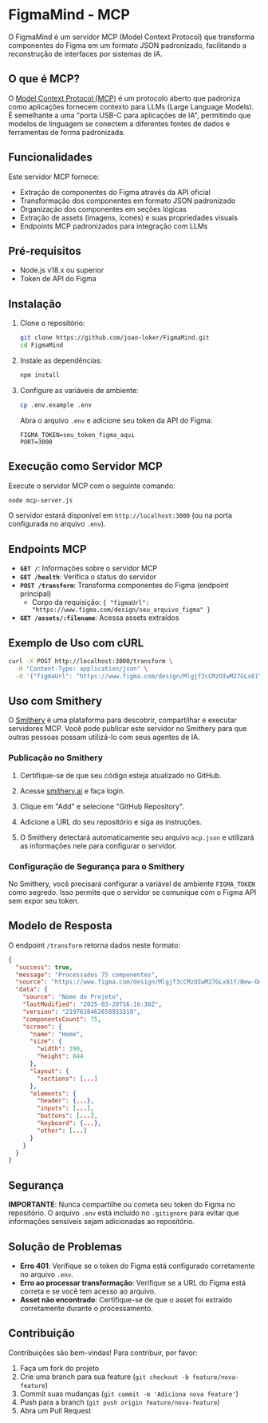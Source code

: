 # FigmaMind - MCP

O FigmaMind é um servidor MCP (Model Context Protocol) que transforma componentes do Figma em um formato JSON padronizado, facilitando a reconstrução de interfaces por sistemas de IA.

## O que é MCP?

O [Model Context Protocol (MCP)](https://modelcontextprotocol.io/) é um protocolo aberto que padroniza como aplicações fornecem contexto para LLMs (Large Language Models). É semelhante a uma "porta USB-C para aplicações de IA", permitindo que modelos de linguagem se conectem a diferentes fontes de dados e ferramentas de forma padronizada.

## Funcionalidades

Este servidor MCP fornece:

- Extração de componentes do Figma através da API oficial
- Transformação dos componentes em formato JSON padronizado
- Organização dos componentes em seções lógicas
- Extração de assets (imagens, ícones) e suas propriedades visuais
- Endpoints MCP padronizados para integração com LLMs

## Pré-requisitos

- Node.js v18.x ou superior
- Token de API do Figma

## Instalação

1. Clone o repositório:
   ```bash
   git clone https://github.com/joao-loker/FigmaMind.git
   cd FigmaMind
   ```

2. Instale as dependências:
   ```bash
   npm install
   ```

3. Configure as variáveis de ambiente:
   ```bash
   cp .env.example .env
   ```
   
   Abra o arquivo `.env` e adicione seu token da API do Figma:
   ```
   FIGMA_TOKEN=seu_token_figma_aqui
   PORT=3000
   ```

## Execução como Servidor MCP

Execute o servidor MCP com o seguinte comando:

```bash
node mcp-server.js
```

O servidor estará disponível em `http://localhost:3000` (ou na porta configurada no arquivo `.env`).

## Endpoints MCP

- **`GET /`**: Informações sobre o servidor MCP
- **`GET /health`**: Verifica o status do servidor
- **`POST /transform`**: Transforma componentes do Figma (endpoint principal)
  - Corpo da requisição: `{ "figmaUrl": "https://www.figma.com/design/seu_arquivo_figma" }`
- **`GET /assets/:filename`**: Acessa assets extraídos

## Exemplo de Uso com cURL

```bash
curl -X POST http://localhost:3000/transform \
  -H "Content-Type: application/json" \
  -d '{"figmaUrl": "https://www.figma.com/design/Mlgjf3cCMzOIwM27GLx81Y/New-Onboarding?node-id=2045-33564"}'
```

## Uso com Smithery

O [Smithery](https://smithery.ai/) é uma plataforma para descobrir, compartilhar e executar servidores MCP. Você pode publicar este servidor no Smithery para que outras pessoas possam utilizá-lo com seus agentes de IA.

### Publicação no Smithery

1. Certifique-se de que seu código esteja atualizado no GitHub.

2. Acesse [smithery.ai](https://smithery.ai/) e faça login.

3. Clique em "Add" e selecione "GitHub Repository".

4. Adicione a URL do seu repositório e siga as instruções.

5. O Smithery detectará automaticamente seu arquivo `mcp.json` e utilizará as informações nele para configurar o servidor.

### Configuração de Segurança para o Smithery

No Smithery, você precisará configurar a variável de ambiente `FIGMA_TOKEN` como segredo. Isso permite que o servidor se comunique com o Figma API sem expor seu token.

## Modelo de Resposta

O endpoint `/transform` retorna dados neste formato:

```json
{
  "success": true,
  "message": "Processados 75 componentes",
  "source": "https://www.figma.com/design/Mlgjf3cCMzOIwM27GLx81Y/New-Onboarding?node-id=2045-33564",
  "data": {
    "source": "Nome do Projeto",
    "lastModified": "2025-03-20T16:16:30Z",
    "version": "2197630462658933318",
    "componentsCount": 75,
    "screen": {
      "name": "Home",
      "size": {
        "width": 390,
        "height": 844
      },
      "layout": {
        "sections": [...]
      },
      "elements": {
        "header": {...},
        "inputs": [...],
        "buttons": [...],
        "keyboard": {...},
        "other": [...]
      }
    }
  }
}
```

## Segurança

**IMPORTANTE**: Nunca compartilhe ou cometa seu token do Figma no repositório. O arquivo `.env` está incluído no `.gitignore` para evitar que informações sensíveis sejam adicionadas ao repositório.

## Solução de Problemas

- **Erro 401**: Verifique se o token do Figma está configurado corretamente no arquivo `.env`.
- **Erro ao processar transformação**: Verifique se a URL do Figma está correta e se você tem acesso ao arquivo.
- **Asset não encontrado**: Certifique-se de que o asset foi extraído corretamente durante o processamento.

## Contribuição

Contribuições são bem-vindas! Para contribuir, por favor:

1. Faça um fork do projeto
2. Crie uma branch para sua feature (`git checkout -b feature/nova-feature`)
3. Commit suas mudanças (`git commit -m 'Adiciona nova feature'`)
4. Push para a branch (`git push origin feature/nova-feature`)
5. Abra um Pull Request 